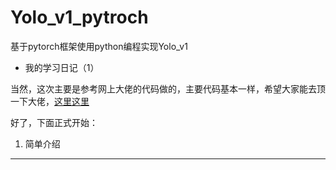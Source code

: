 # Yolo_v1_pytroch
基于pytorch框架使用python编程实现Yolo_v1

* 我的学习日记（1）

当然，这次主要是参考网上大佬的代码做的，主要代码基本一样，希望大家能去顶一下大佬，[这里这里](https://blog.csdn.net/weixin_41424926/article/details/105383064)<br>

好了，下面正式开始：

1. 简单介绍
___________
